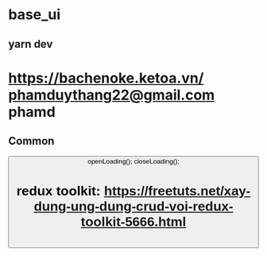 # base_ui

## yarn dev

# https://bachenoke.ketoa.vn/ phamduythang22@gmail.com	phamd
## Common
<Icon name="">
<Label>
<TextField>
<Button>
<Dropdown>


<Table>
<Loading>
openLoading();
closeLoading();

# redux toolkit: https://freetuts.net/xay-dung-ung-dung-crud-voi-redux-toolkit-5666.html